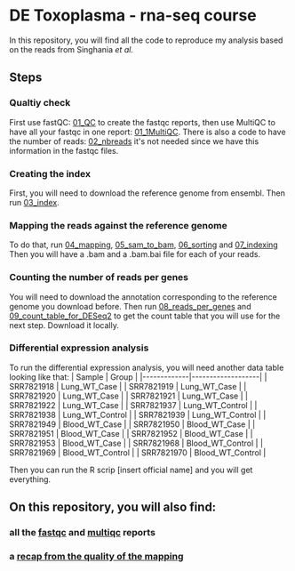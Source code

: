 # DE Toxoplasma - rna-seq course
In this repository, you will find all the code to reproduce my analysis based on the reads from Singhania *et al.*
## Steps
### Qualtiy check
First use fastQC: [01_QC](01_QC.sh) to create the fastqc reports, then use MultiQC to have all your fastqc in one report: [01_1MultiQC](01_1MultiQC.sh).
There is also a code to have the number of reads: [02_nbreads](02_nbreads.sh) it's not needed since we have this information in the fastqc files.
### Creating the index
First, you will need to download the reference genome from ensembl. Then run [03_index](03_index.sh).

### Mapping the reads against the reference genome
To do that, run [04_mapping](04_mapping.sh), [05_sam_to_bam](05_sam_to_bam.sh), [06_sorting](06_sorting.sh) and [07_indexing](07_indexing.sh)
Then you will have a .bam and a .bam.bai file for each of your reads.

### Counting the number of reads per genes
You will need to download the annotation corresponding to the reference genome you download before. Then run [08_reads_per_genes](08_reads_per_genes.sh) and [09_count_table_for_DESeq2](09_count_table_for_DESeq2.sh) to get the count table that you will use for the next step. Download it locally.

### Differential expression analysis 
To run the differential expression analysis, you will need another data table looking like that:
| Sample      | Group             |
|-------------|-------------------|
| SRR7821918  | Lung_WT_Case      |
| SRR7821919  | Lung_WT_Case      |
| SRR7821920  | Lung_WT_Case      |
| SRR7821921  | Lung_WT_Case      |
| SRR7821922  | Lung_WT_Case      |
| SRR7821937  | Lung_WT_Control   |
| SRR7821938  | Lung_WT_Control   |
| SRR7821939  | Lung_WT_Control   |
| SRR7821949  | Blood_WT_Case     |
| SRR7821950  | Blood_WT_Case     |
| SRR7821951  | Blood_WT_Case     |
| SRR7821952  | Blood_WT_Case     |
| SRR7821953  | Blood_WT_Case     |
| SRR7821968  | Blood_WT_Control  |
| SRR7821969  | Blood_WT_Control  |
| SRR7821970  | Blood_WT_Control  |

Then you can run the R scrip [insert official name] and you will get everything.

## On this repository, you will also find:
### all the [fastqc](fastqc) and [multiqc](fastqc/multiqc_report.html) reports 
### a [recap from the quality of the mapping](mapping_hisat2_output.xlsx)

